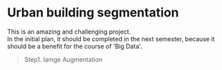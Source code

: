 # Urban building segmentation
This is an amazing and challenging project.<br> In the initial plan, it should be completed in the next semester, because it should be a benefit for the course of  'Big Data'.<br>
> Step1. Iamge Augmentation<br>
